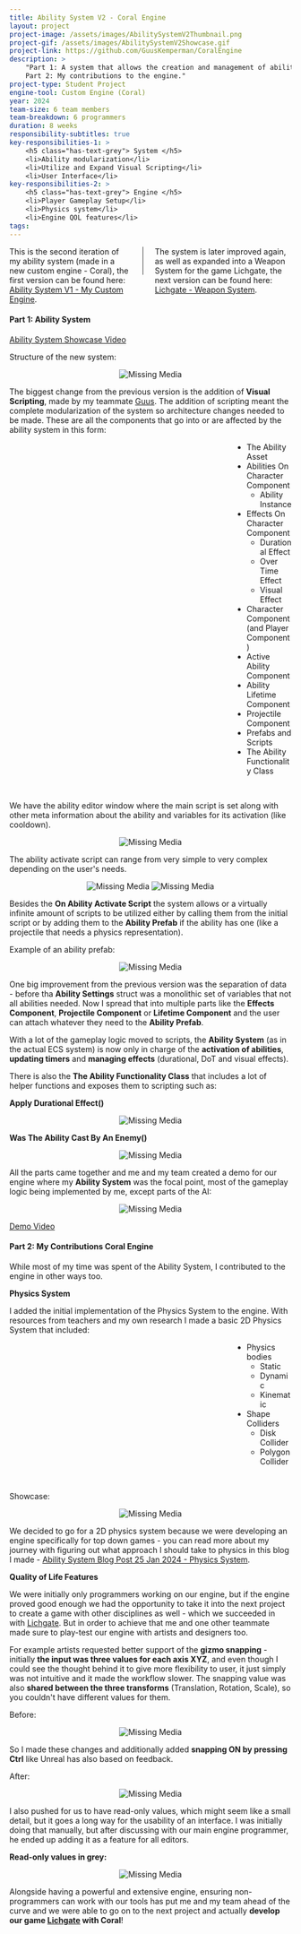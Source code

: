 ```yaml
---
title: Ability System V2 - Coral Engine
layout: project
project-image: /assets/images/AbilitySystemV2Thumbnail.png
project-gif: /assets/images/AbilitySystemV2Showcase.gif
project-link: https://github.com/GuusKemperman/CoralEngine
description: >
    "Part 1: A system that allows the creation and management of abilities expanded with the help of visual scripting. <br> 
    Part 2: My contributions to the engine."
project-type: Student Project
engine-tool: Custom Engine (Coral)
year: 2024
team-size: 6 team members
team-breakdown: 6 programmers
duration: 8 weeks
responsibility-subtitles: true
key-responsibilities-1: >
    <h5 class="has-text-grey"> System </h5>
    <li>Ability modularization</li>
    <li>Utilize and Expand Visual Scripting</li>
    <li>User Interface</li>
key-responsibilities-2: >
    <h5 class="has-text-grey"> Engine </h5>
    <li>Player Gameplay Setup</li>
    <li>Physics system</li>
    <li>Engine QOL features</li>
tags:
---
```


<div class="columns">
    <div class="column has-text-centered">
        This is the second iteration of my ability system (made in a new custom engine - Coral), the first version can be found here:  
        <br><a href="{{ 'projects/3-AbilitySystemV1' | absolute_url }}">Ability System V1 - My Custom Engine</a>.
    </div>
    <div class="column content is-narrow">
        <div style="
        width: 1px;
        height: 50px;
        background-color: rgb(54, 54, 54);"></div>
    </div>
    <div class="column has-text-centered">
        The system is later improved again, as well as expanded into a Weapon System for the game Lichgate, the next version can be found here: 
        <br><a href="{{ 'projects/1-Lichgate' | absolute_url }}">Lichgate - Weapon System</a>.
    </div>
</div>

#### Part 1: Ability System

<a href="https://youtu.be/8dU5pJCtgn4?si=ZOI2gL2VMF7qHqq6" target="_blank">Ability System Showcase Video</a>

Structure of the new system:

<p style="text-align: center;">
    <img src="/assets/ASV2/HowToCreateAnAbility.png" alt="Missing Media">
</p>

The biggest change from the previous version is the addition of **Visual Scripting**, made by my teammate [Guus](https://www.linkedin.com/in/guuskemperman/). The addition of scripting meant the complete modularization of the system so architecture changes needed to be made. These are all the components that go into or are affected by the ability system in this form:

<div style="margin-left: 10vmax;">
    <ul style="display: block;">
    <li>The Ability Asset</li>
    <li>Abilities On Character Component
        <ul style="display: block;">
            <li>Ability Instance</li>
        </ul>
    </li>
    <li>Effects On Character Component
        <ul style="display: block;">
            <li>Durational Effect</li>
            <li>Over Time Effect</li>
            <li>Visual Effect</li>
        </ul>
    </li>
    <li>Character Component (and Player Component)</li>
    <li>Active Ability Component</li>
    <li>Ability Lifetime Component</li>
    <li>Projectile Component</li>
    <li>Prefabs and Scripts</li>
    <li>The Ability Functionality Class</li>
    </ul> 
</div>
<br>

We have the ability editor window where the main script is set along with other meta information about the ability and variables for its activation (like cooldown).

<p style="text-align: center;">
    <img src="/assets/ASV2/AbilityEditor.png" alt="Missing Media">
</p>

The ability activate script can range from very simple to very complex depending on the user's needs.

<p style="text-align: center;">
    <img src="/assets/ASV2/SpawnAbilityPrefab.png" alt="Missing Media">    
    <img src="/assets/ASV2/AbilityMoreComplex.png" alt="Missing Media">
</p>

Besides the **On Ability Activate Script** the system allows or a virtually infinite amount of scripts to be utilized either by calling them from the initial script or by adding them to the **Ability Prefab** if the ability has one (like a projectile that needs a physics representation).

Example of an ability prefab:

<p style="text-align: center;">
    <img src="/assets/ASV2/AbilityPrefab.png" alt="Missing Media">
</p>

One big improvement from the previous version was the separation of data - before tha **Ability Settings** struct was a monolithic set of variables that not all abilities needed. Now I spread that into multiple parts like the **Effects Component**, **Projectile Component** or **Lifetime Component** and the user can attach whatever they need to the **Ability Prefab**.

With a lot of the gameplay logic moved to scripts, the **Ability System** (as in the actual ECS system) is now only in charge of the **activation of abilities**, **updating timers** and **managing effects** (durational, DoT and visual effects).

There is also the **The Ability Functionality Class** that includes a lot of helper functions and exposes them to scripting such as:

**Apply Durational Effect()**

<p style="text-align: center;">
    <img src="/assets/ASV2/ApplyDurationalEffect.png" alt="Missing Media">
</p>

**Was The Ability Cast By An Enemy()**

<p style="text-align: center;">
    <img src="/assets/ASV2/WasTheAbilityCastByAnEnemy.png" alt="Missing Media">
</p>

All the parts came together and me and my team created a demo for our engine where my **Ability System** was the focal point, most of the gameplay logic being implemented by me, except parts of the AI:

<p style="text-align: center;">
    <img src="/assets/ASV2/GameplayFinalDemoDust2.gif" alt="Missing Media">
</p>

<a href="https://youtu.be/rJIwqo12_dk?si=efPG4NIHhAW-Vdq8" target="_blank">Demo Video</a>

#### Part 2: My Contributions Coral Engine

While most of my time was spent of the Ability System, I contributed to the engine in other ways too.


**Physics System**

I added the initial implementation of the Physics System to the engine. With resources from teachers and my own research I made a basic 2D Physics System that included:

<div style="margin-left: 10vmax;">
    <ul style="display: block;">
    <li>Physics bodies
        <ul style="display: block;">
            <li>Static</li>
            <li>Dynamic</li>
            <li>Kinematic</li>
        </ul>
    </li>
    <li>Shape Colliders
        <ul style="display: block;">
            <li>Disk Collider</li>
            <li>Polygon Collider</li>
        </ul>
    </li>
    </ul> 
</div>

<br>

Showcase:

<p style="text-align: center;">
    <img src="/assets/ASV2/PhysicsSystemShowcase.gif" alt="Missing Media">
</p>

We decided to go for a 2D physics system because we were developing an engine specifically for top down games - you can read more about my journey with figuring out what approach I should take to physics in this blog I made - <a href="{{ 'blog/ability-system-v1#PhysicsSystem' | absolute_url }}"> Ability System Blog Post 25 Jan 2024 - Physics System</a>.

**Quality of Life Features**

We were initially only programmers working on our engine, but if the engine proved good enough we had the opportunity to take it into the next project to create a game with other disciplines as well - which we succeeded in with <a href="{{ 'projects/1-Lichgate' | absolute_url }}">Lichgate</a>. But in order to achieve that me and one other teammate made sure to play-test our engine with artists and designers too.

For example artists requested better support of the **gizmo snapping** - initially **the input was three values for each axis XYZ**, and even though I could see the thought behind it to give more flexibility to user, it just simply was not intuitive and it made the workflow slower. The snapping value was also **shared between the three transforms** (Translation, Rotation, Scale), so you couldn't have different values for them.

Before:

<p style="text-align: center;">
    <img src="/assets/ASV2/SnappingInitially.png" alt="Missing Media">
</p>

So I made these changes and additionally added **snapping ON by pressing Ctrl** like Unreal has also based on feedback.

After:

<p style="text-align: center;">
    <img src="/assets/ASV2/SnappingImprovement.gif" alt="Missing Media">
</p>

I also pushed for us to have read-only values, which might seem like a small detail, but it goes a long way for the usability of an interface. I was initially doing that manually, but after discussing with our main engine programmer, he ended up adding it as a feature for all editors.

**Read-only values in grey:**

<p style="text-align: center;">
    <img src="/assets/ASV2/ReadOnlyValues.png" alt="Missing Media">
</p>

Alongside having a powerful and extensive engine, ensuring non-programmers can work with our tools has put me and my team ahead of the curve and we were able to go on to the next project and actually **develop our game <b><a href="{{ 'projects/1-Lichgate' | absolute_url }}">Lichgate</a></b> with Coral**!